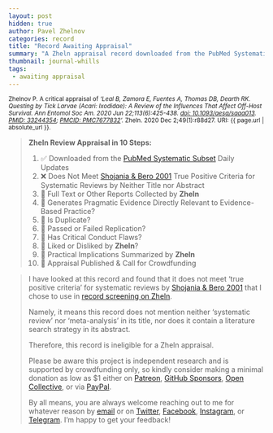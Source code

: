 ```yaml
---
layout: post
hidden: true
author: Pavel Zhelnov
categories: record
title: "Record Awaiting Appraisal"
summary: "A Zheln appraisal record downloaded from the PubMed Systematic Subset daily updates."
thumbnail: journal-whills
tags:
 - awaiting appraisal
---
```


<small id="citation">Zhelnov P. A critical appraisal of _‘Leal B, Zamora E, Fuentes A, Thomas DB, Dearth RK. Questing by Tick Larvae (Acari: Ixodidae): A Review of the Influences That Affect Off-Host Survival. Ann Entomol Soc Am. 2020 Jun 22;113(6):425-438. [doi: 10.1093/aesa/saaa013](https://doi.org/10.1093/aesa/saaa013). [PMID: 33244354](https://pubmed.gov/33244354); [PMCID: PMC7677832](https://ncbi.nlm.nih.gov/pmc/PMC7677832)’._ Zheln. 2020 Dec 2;49(1):r88d27. URI: {{ page.url | absolute_url }}.</small>

> **Zheln Review Appraisal in 10 Steps:**
>
> 1. ✅ Downloaded from the [PubMed Systematic Subset](https://github.com/p1m-ortho/qs-global-ortho-search-queries/blob/global-sr-query/README.md) Daily Updates
> 2. ❌ Does Not Meet [Shojania & Bero 2001](https://www.researchgate.net/publication/11820967_Taking_Advantage_of_the_Explosion_of_Systematic_Reviews_An_Efficient_MEDLINE_Search_Strategy) True Positive Criteria for Systematic Reviews by Neither Title nor Abstract
> 3. 🔄 Full Text or Other Reports Collected by **Zheln**
> 4. 🔄 Generates Pragmatic Evidence Directly Relevant to Evidence-Based Practice?
> 5. 🔄 Is Duplicate?
> 6. 🔄 Passed or Failed Replication?
> 7. 🔄 Has Critical Conduct Flaws?
> 8. 🔄 Liked or Disliked by **Zheln**?
> 9. 🔄 Practical Implications Summarized by **Zheln**
> 10. 🔄 Appraisal Published & Call for Crowdfunding

> I have looked at this record and found that it does not meet ‘true positive criteria’ for systematic reviews by [Shojania & Bero 2001](https://www.researchgate.net/publication/11820967_Taking_Advantage_of_the_Explosion_of_Systematic_Reviews_An_Efficient_MEDLINE_Search_Strategy) that I chose to use in [record screening on Zheln](https://github.com/p1m-ortho/qs-global-ortho-search-queries/blob/global-sr-query/README.md#record-screening).
>
> Namely, it means this record does not mention neither ‘systematic review’ nor ‘meta-analysis’ in its title, nor does it contain a literature search strategy in its abstract.
>
> Therefore, this record is ineligible for a Zheln appraisal.
>
> Please be aware this project is independent research and is supported by crowdfunding only, so kindly consider making a minimal donation as low as $1 either on [Patreon](https://patreon.com/zheln), [GitHub Sponsors](https://github.com/sponsors/drzhelnov), [Open Collective](https://opencollective.com/zheln), or via [PayPal](https://paypal.me/pjelnov).
>
> By all means, you are always welcome reaching out to me for whatever reason by [email](mailto:pavel@zheln.com) or on [Twitter](https://twitter.com/drzhelnov), [Facebook](https://facebook.com/drzhelnov), [Instagram](https://instagram.com/igzheln), or [Telegram](https://t.me/drzhelnov). I’m happy to get your feedback!
